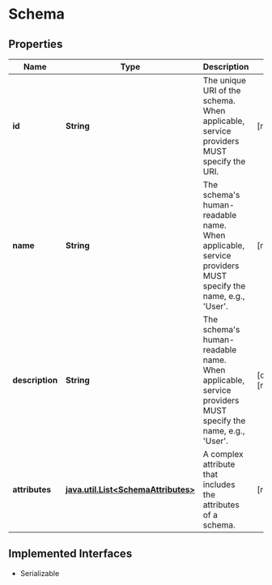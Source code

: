 

# Schema


## Properties

Name | Type | Description | Notes
------------ | ------------- | ------------- | -------------
**id** | **String** | The unique URI of the schema. When applicable, service providers MUST specify the URI. |  [readonly]
**name** | **String** | The schema&#39;s human-readable name.  When applicable, service providers MUST specify the name, e.g., &#39;User&#39;. |  [readonly]
**description** | **String** | The schema&#39;s human-readable name.  When applicable, service providers MUST specify the name, e.g., &#39;User&#39;. |  [optional] [readonly]
**attributes** | [**java.util.List&lt;SchemaAttributes&gt;**](SchemaAttributes.md) | A complex attribute that includes the attributes of a schema. |  [readonly]


## Implemented Interfaces

* Serializable


